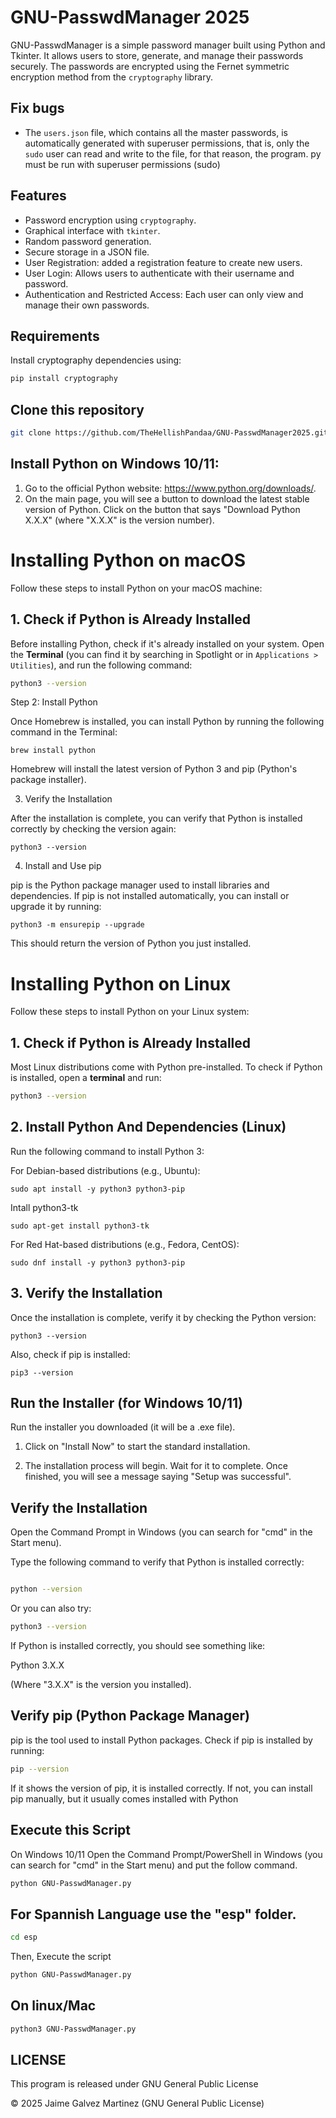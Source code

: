 # GNU-PasswdManager 2025
GNU-PasswdManager is a simple password manager built using Python and Tkinter. It allows users to store, generate, and manage their passwords securely. The passwords are encrypted using the Fernet symmetric encryption method from the `cryptography` library.

## Fix bugs

- The `users.json` file, which contains all the master passwords, is automatically generated with superuser permissions, that is, only the `sudo` user can read and write to the file, for that reason, the program. py must be run with superuser permissions (sudo)

## Features
- Password encryption using `cryptography`.
- Graphical interface with `tkinter`.
- Random password generation.
- Secure storage in a JSON file.
- User Registration: added a registration feature to create new users.
- User Login: Allows users to authenticate with their username and password.
- Authentication and Restricted Access: Each user can only view and manage their own passwords.
  
## Requirements
Install cryptography dependencies using:
```bash
pip install cryptography
```
## Clone this repository

```bash
git clone https://github.com/TheHellishPandaa/GNU-PasswdManager2025.git
```

## Install Python on Windows 10/11:
1. Go to the official Python website: https://www.python.org/downloads/.
2. On the main page, you will see a button to download the latest stable version of Python. Click on the button that says "Download Python X.X.X" (where "X.X.X" is the version number).

# Installing Python on macOS

Follow these steps to install Python on your macOS machine:

## 1. Check if Python is Already Installed

Before installing Python, check if it's already installed on your system. Open the **Terminal** (you can find it by searching in Spotlight or in `Applications > Utilities`), and run the following command:

```bash
python3 --version
```
Step 2: Install Python

Once Homebrew is installed, you can install Python by running the following command in the Terminal:
```
brew install python
```
Homebrew will install the latest version of Python 3 and pip (Python's package installer).

3. Verify the Installation

After the installation is complete, you can verify that Python is installed correctly by checking the version again:
```
python3 --version
```
4. Install and Use pip

pip is the Python package manager used to install libraries and dependencies. If pip is not installed automatically, you can install or upgrade it by running:
````
python3 -m ensurepip --upgrade
````
This should return the version of Python you just installed.

# Installing Python on Linux

Follow these steps to install Python on your Linux system:

## 1. Check if Python is Already Installed

Most Linux distributions come with Python pre-installed. To check if Python is installed, open a **terminal** and run:

```bash
python3 --version
````

## 2. Install Python And Dependencies (Linux)

Run the following command to install Python 3:

For Debian-based distributions (e.g., Ubuntu):

```
sudo apt install -y python3 python3-pip
````
Intall python3-tk
```
sudo apt-get install python3-tk
```
For Red Hat-based distributions (e.g., Fedora, CentOS):

````
sudo dnf install -y python3 python3-pip
````
## 3. Verify the Installation

Once the installation is complete, verify it by checking the Python version:

````
python3 --version
````
Also, check if pip is installed:

````
pip3 --version
````

## Run the Installer (for Windows 10/11)

Run the installer you downloaded (it will be a .exe file).
    
  1. Click on "Install Now" to start the standard installation.

  2. The installation process will begin. Wait for it to complete. Once finished, you will see a message saying "Setup was successful".
     
## Verify the Installation

 Open the Command Prompt in Windows (you can search for "cmd" in the Start menu).

  Type the following command to verify that Python is installed correctly:
```bash

python --version
```

Or you can also try:
```bash
python3 --version
```
If Python is installed correctly, you should see something like:

Python 3.X.X

 (Where "3.X.X" is the version you installed).
 
 ## Verify pip (Python Package Manager)

pip is the tool used to install Python packages. Check if pip is installed by running:

```bash
pip --version
```
If it shows the version of pip, it is installed correctly. If not, you can install pip manually, but it usually comes installed with Python


## Execute this Script

On Windows 10/11 Open the Command Prompt/PowerShell in Windows (you can search for "cmd" in the Start menu) and put the follow command.
```bash
python GNU-PasswdManager.py
```

## For Spannish Language use the "esp" folder.
```bash
cd esp
```

Then, Execute the script

```bash
python GNU-PasswdManager.py
```

## On linux/Mac

```bash
python3 GNU-PasswdManager.py
```

## LICENSE

This program is released under GNU General Public License 

© 2025 Jaime Galvez Martinez (GNU General Public License)
